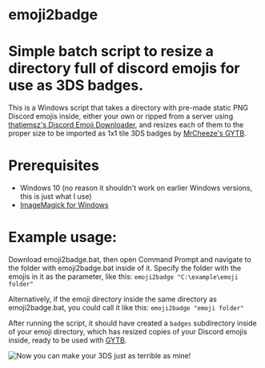 # emoji2badge
# Simple batch script to resize a directory full of discord emojis for use as 3DS badges.

This is a Windows script that takes a directory with pre-made static PNG Discord emojis inside, either your own or ripped from a server using [thatiemsz's Discord Emoji Downloader](https://thatiemsz.github.io/Discord-Emoji-Downloader/), and resizes each of them to the proper size to be imported as 1x1 tile 3DS badges by [MrCheeze's GYTB](https://github.com/MrCheeze/GYTB).

# Prerequisites
- Windows 10 (no reason it shouldn't work on earlier Windows versions, this is just what I use)
- [ImageMagick for Windows](https://imagemagick.org/script/download.php#windows)

# Example usage:

Download emoji2badge.bat, then open Command Prompt and navigate to the folder with emoji2badge.bat inside of it. Specify the folder with the emojis in it as the parameter, like this: 
```emoji2badge "C:\example\emoji folder"```

Alternatively, if the emoji directory inside the same directory as emoji2badge.bat, you could call it like this:
```emoji2badge "emoji folder"```

After running the script, it should have created a `badges` subdirectory inside of your emoji directory, which has resized copies of your Discord emojis inside, ready to be used with [GYTB](https://github.com/MrCheeze/GYTB).

![Now you can make your 3DS just as terrible as mine!](https://github.com/IzzyBells/emoji2badge/blob/main/emoji2badge%20screencap.png?raw=true)
